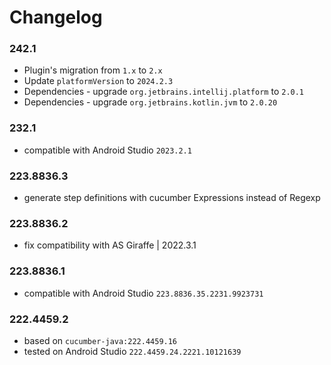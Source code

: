 # Changelog

### 242.1
- Plugin's migration from `1.x` to `2.x` 
- Update `platformVersion` to `2024.2.3`
- Dependencies - upgrade `org.jetbrains.intellij.platform` to `2.0.1`
- Dependencies - upgrade `org.jetbrains.kotlin.jvm` to `2.0.20`

### 232.1

- compatible with Android Studio `2023.2.1`

### 223.8836.3

- generate step definitions with cucumber Expressions instead of Regexp

### 223.8836.2

- fix compatibility with AS Giraffe | 2022.3.1

### 223.8836.1

- compatible with Android Studio `223.8836.35.2231.9923731`

### 222.4459.2

- based on `cucumber-java:222.4459.16`
- tested on Android Studio `222.4459.24.2221.10121639`